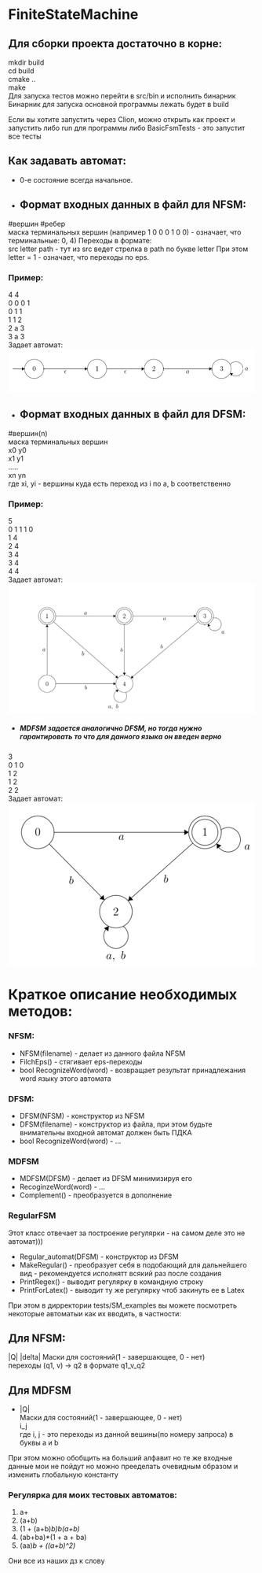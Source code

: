 # FiniteStateMachine

## Для сборки проекта достаточно в корне:
mkdir build  
cd build  
cmake ..  
make  
Для запуска тестов можно перейти в src/bin и исполнить бинарник  
Бинарник для запуска основной программы лежать будет в build  

Если вы хотите запустить через Clion, можно открыть как проект и запустить либо run для программы либо BasicFsmTests - это запустит все тесты  

## Как задавать автомат:
- 0-е состояние всегда начальное.  
- ## Формат входных данных в файл для NFSM:
#вершин #ребер  
маска терминальных вершин (например 1 0 0 0 1 0 0) - означает, что терминальные: 0, 4)
Переходы в формате:  
src letter path - тут из src ведет стрелка в path по букве letter
При этом letter = 1 - означает, что переходы по eps.
### Пример:
4 4  
0 0 0 1  
0 1 1  
1 1 2  
2 a 3  
3 a 3  
Задает автомат:  
![](tests/img/NFSM1.jpg)

- ## Формат входных данных в файл для DFSM: 
#вершин(n)  
маска терминальных вершин  
x0 y0  
x1 y1  
.....  
xn yn  
где xi, yi - вершины куда есть переход из i по a, b соответственно  

### Пример:
5  
0 1 1 1 0  
1 4  
2 4  
3 4  
3 4  
4 4  
Задает автомат:
![](tests/img/DFSM1.jpg)

- ##### MDFSM задается аналогично DFSM, но тогда нужно гарантировать то что для данного языка он введен верно
3  
0 1 0  
1 2  
1 2  
2 2  
Задает автомат:  
![](tests/img/MDFSM1.jpg)


# Краткое описание необходимых методов:
### NFSM:
- NFSM(filename) - делает из данного файла NFSM
- FilchEps() - стягивает eps-переходы
- bool RecognizeWord(word) - возвращает результат принадлежания word языку этого автомата
### DFSM:
- DFSM(NFSM) - конструктор из NFSM
- DFSM(filename) - конструктор из файла, при этом будьте внимательны входной автомат должен быть ПДКА
- bool RecognizeWord(word) - ...
### MDFSM
- MDFSM(DFSM) - делает из DFSM минимизируя его
- RecoginzeWord(word) - ...
- Complement() - преобразуется в дополнение
### RegularFSM
Этот класс отвечает за построение регулярки - на самом деле это не автомат)))
- Regular_automat(DFSM) - конструктор из DFSM
- MakeRegular() - преобразует себя в подобающий для дальнейшего вид - рекомендуется исполнятт всякий раз после создания
- PrintRegex() - выводит регулярку в командную строку
- PrintForLatex() - выводит ту же регулярку чтоб закинуть ее в Latex

При этом в дирректории tests/SM_examples вы можете посмотреть некоторые автоматыи как их вводить, в частности:
## Для NFSM:
|Q| |delta|
Маски для состояний(1 - завершающее, 0 - нет)  
переходы (q1, v) -> q2 в формате q1_v_q2  
## Для MDFSM
- |Q|  
Маски для состояний(1 - завершающее, 0 - нет)  
i_j   
где i, j - это переходы из данной вешины(по номеру запроса) в буквы a и b  


При этом можно обобщить на больший алфавит но те же входные данные мои не пойдут но можно прееделать очевидным образом и изменить глобальную константу

### Регулярка для моих тестовых автоматов:
1. a+
2. (a+b)
3. (1 + (a+b)*b)b(a+b)*
4. (ab+ba)*(1 + a + ba)
5. (aa)*b + ((a+b)^2)*  

Они все из наших дз к слову